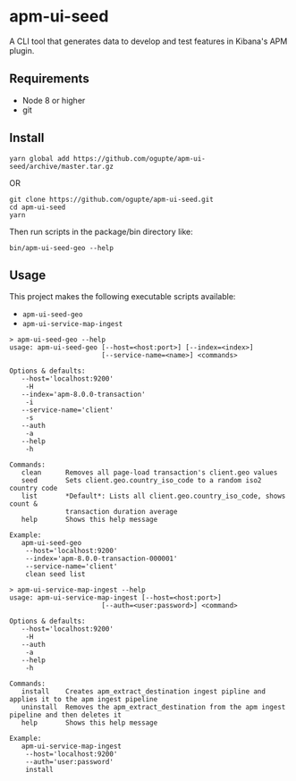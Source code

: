 # apm-ui-seed
A CLI tool that generates data to develop and test features in Kibana's APM plugin.

## Requirements
- Node 8 or higher
- git

## Install 
```
yarn global add https://github.com/ogupte/apm-ui-seed/archive/master.tar.gz
```

OR

```
git clone https://github.com/ogupte/apm-ui-seed.git
cd apm-ui-seed
yarn
```
Then run scripts in the package/bin directory like:
```
bin/apm-ui-seed-geo --help
```

## Usage
This project makes the following executable scripts available:
- `apm-ui-seed-geo`
- `apm-ui-service-map-ingest`

```
> apm-ui-seed-geo --help
usage: apm-ui-seed-geo [--host=<host:port>] [--index=<index>]
                       [--service-name=<name>] <commands>

Options & defaults:
   --host='localhost:9200'
    -H
   --index='apm-8.0.0-transaction'
    -i
   --service-name='client'
    -s
   --auth
    -a
   --help
    -h

Commands:
   clean      Removes all page-load transaction's client.geo values
   seed       Sets client.geo.country_iso_code to a random iso2 country code
   list       *Default*: Lists all client.geo.country_iso_code, shows count &
              transaction duration average
   help       Shows this help message

Example:
   apm-ui-seed-geo
    --host='localhost:9200'
    --index='apm-8.0.0-transaction-000001'
    --service-name='client'
    clean seed list
```

```
> apm-ui-service-map-ingest --help
usage: apm-ui-service-map-ingest [--host=<host:port>]
                       [--auth=<user:password>] <command>

Options & defaults:
   --host='localhost:9200'
    -H
   --auth
    -a
   --help
    -h

Commands:
   install    Creates apm_extract_destination ingest pipline and applies it to the apm ingest pipeline
   uninstall  Removes the apm_extract_destination from the apm ingest pipeline and then deletes it
   help       Shows this help message

Example:
   apm-ui-service-map-ingest
    --host='localhost:9200'
    --auth='user:password'
    install
```
